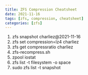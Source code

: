 ```yaml
---
title: ZFS Compression Cheatsheet
date: 2021-11-16
tags: [zfs, compression, cheatsheet]
categories: [zfs]
---
```


1. zfs snapshot charliez@2021-11-16
2. zfs set compression=lz4 charliez
3. zfs get compressratio charliez
4. zfs-recompress.sh
5. zpool iostat
6. zfs list -t filesystem -o space
7. sudo zfs list -t snapshot